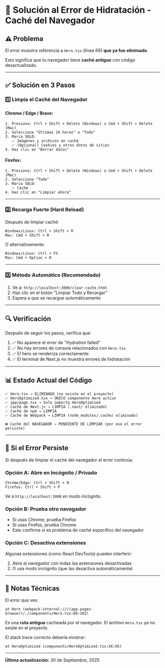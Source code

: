 # 🔧 Solución al Error de Hidratación - Caché del Navegador

## ⚠️ Problema

El error muestra referencia a `Hero.tsx` (línea 69) **que ya fue eliminado**.

Esto significa que tu navegador tiene **caché antiguo** con código desactualizado.

---

## ✅ Solución en 3 Pasos

### 1️⃣ **Limpia el Caché del Navegador**

#### Chrome / Edge / Brave:
```
1. Presiona: Ctrl + Shift + Delete (Windows) o Cmd + Shift + Delete (Mac)
2. Selecciona "Últimas 24 horas" o "Todo"
3. Marca SOLO:
   ✅ Imágenes y archivos en caché
   ✅ (Opcional) Cookies y otros datos de sitios
4. Haz clic en "Borrar datos"
```

#### Firefox:
```
1. Presiona: Ctrl + Shift + Delete (Windows) o Cmd + Shift + Delete (Mac)
2. Selecciona "Todo"
3. Marca SOLO:
   ✅ Caché
4. Haz clic en "Limpiar ahora"
```

---

### 2️⃣ **Recarga Fuerte (Hard Reload)**

Después de limpiar caché:

```
Windows/Linux: Ctrl + Shift + R
Mac: Cmd + Shift + R
```

O alternativamente:
```
Windows/Linux: Ctrl + F5
Mac: Cmd + Option + R
```

---

### 3️⃣ **Método Automático (Recomendado)**

1. Ve a: `http://localhost:3000/clear-cache.html`
2. Haz clic en el botón "Limpiar Todo y Recargar"
3. Espera a que se recargue automáticamente

---

## 🔍 Verificación

Después de seguir los pasos, verifica que:

1. ✅ No aparece el error de "Hydration failed"
2. ✅ No hay errores de consola relacionados con `Hero.tsx`
3. ✅ El hero se renderiza correctamente
4. ✅ El terminal de Next.js no muestra errores de hidratación

---

## 📊 Estado Actual del Código

```
✅ Hero.tsx → ELIMINADO (no existe en el proyecto)
✅ HeroOptimized.tsx → ÚNICO componente Hero activo
✅ app/page.tsx → Solo importa HeroOptimized
✅ Caché de Next.js → LIMPIA (.next/ eliminado)
✅ Caché de npm → LIMPIA
✅ Caché de Webpack → LIMPIA (node_modules/.cache/ eliminado)

❌ Caché del NAVEGADOR → PENDIENTE DE LIMPIAR (por eso el error persiste)
```

---

## 🚨 Si el Error Persiste

Si después de limpiar el caché del navegador el error continúa:

### Opción A: Abre en Incógnito / Privado
```
Chrome/Edge: Ctrl + Shift + N
Firefox: Ctrl + Shift + P
```

Ve a `http://localhost:3000` en modo incógnito.

### Opción B: Prueba otro navegador
- Si usas Chrome, prueba Firefox
- Si usas Firefox, prueba Chrome
- Esto confirma si es problema de caché específico del navegador

### Opción C: Desactiva extensiones
Algunas extensiones (como React DevTools) pueden interferir:
1. Abre el navegador con todas las extensiones desactivadas
2. O usa modo incógnito (que las desactiva automáticamente)

---

## 📝 Notas Técnicas

El error que ves:
```
at Hero (webpack-internal:///(app-pages-browser)/./components/Hero.tsx:69:102)
```

Es una **ruta antigua** cacheada por el navegador. El archivo `Hero.tsx` ya no existe en el proyecto.

El stack trace correcto debería mostrar:
```
at HeroOptimized (components/HeroOptimized.tsx:XX:XX)
```

---

**Última actualización:** 30 de Septiembre, 2025
